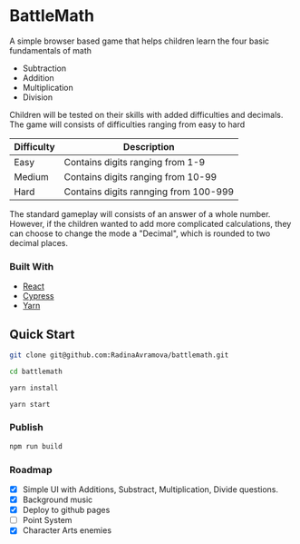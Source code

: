 # BattleMath

A simple browser based game that helps children learn the four basic fundamentals of math

- Subtraction
- Addition
- Multiplication
- Division

Children will be tested on their skills with added difficulties and decimals. 
The game will consists of difficulties ranging from easy to hard

| Difficulty | Description |
| --- | --- |
| Easy | Contains digits ranging from 1-9 |
| Medium | Contains digits ranging from 10-99 |
| Hard | Contains digits rannging from 100-999 |

The standard gameplay will consists of an answer of a whole number. However, if the children wanted to add more complicated calculations, they can choose to change the mode a "Decimal", which is rounded to two decimal places.

### Built With

- [React](https://reactjs.org/)
- [Cypress](https://www.cypress.io/)
- [Yarn](https://yarnpkg.com/)

## Quick Start

```sh
git clone git@github.com:RadinaAvramova/battlemath.git
```

```sh
cd battlemath

yarn install

yarn start
```

### Publish

```sh
npm run build
```

### Roadmap

- [x] Simple UI with Additions, Substract, Multiplication, Divide questions.
- [x] Background music
- [x] Deploy to github pages
- [ ] Point System
- [x] Character Arts enemies
